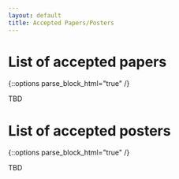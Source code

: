 ```yaml
---
layout: default
title: Accepted Papers/Posters
---
```


# List of accepted papers

{::options parse_block_html="true" /}

TBD

# List of accepted posters

{::options parse_block_html="true" /}

TBD
